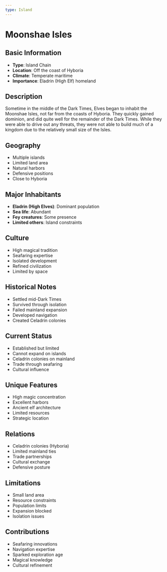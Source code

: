 ```yaml
---
type: Island
---
```


# Moonshae Isles

## Basic Information
- **Type**: Island Chain
- **Location**: Off the coast of Hyboria
- **Climate**: Temperate maritime
- **Importance**: Eladrin (High Elf) homeland

## Description
Sometime in the middle of the Dark Times, Elves began to inhabit the Moonshae Isles, not far from the coasts of Hyboria. They quickly gained dominion, and did quite well for the remainder of the Dark Times. While they were able to drive out any threats, they were not able to build much of a kingdom due to the relatively small size of the Isles.

## Geography
- Multiple islands
- Limited land area
- Natural harbors
- Defensive positions
- Close to Hyboria

## Major Inhabitants
- **Eladrin (High Elves)**: Dominant population
- **Sea life**: Abundant
- **Fey creatures**: Some presence
- **Limited others**: Island constraints

## Culture
- High magical tradition
- Seafaring expertise
- Isolated development
- Refined civilization
- Limited by space

## Historical Notes
- Settled mid-Dark Times
- Survived through isolation
- Failed mainland expansion
- Developed navigation
- Created Celadrin colonies

## Current Status
- Established but limited
- Cannot expand on islands
- Celadrin colonies on mainland
- Trade through seafaring
- Cultural influence

## Unique Features
- High magic concentration
- Excellent harbors
- Ancient elf architecture
- Limited resources
- Strategic location

## Relations
- Celadrin colonies (Hyboria)
- Limited mainland ties
- Trade partnerships
- Cultural exchange
- Defensive posture

## Limitations
- Small land area
- Resource constraints
- Population limits
- Expansion blocked
- Isolation issues

## Contributions
- Seafaring innovations
- Navigation expertise
- Sparked exploration age
- Magical knowledge
- Cultural refinement